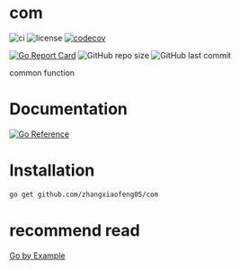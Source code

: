 # com
![ci](https://github.com/zhangxiaofeng05/com/actions/workflows/ci.yml/badge.svg?branch=main)
![license](https://img.shields.io/github/license/zhangxiaofeng05/com)
[![codecov](https://codecov.io/gh/zhangxiaofeng05/com/branch/main/graph/badge.svg?token=VUTRUT9DU0)](https://codecov.io/gh/zhangxiaofeng05/com)

[![Go Report Card](https://goreportcard.com/badge/github.com/zhangxiaofeng05/com)](https://goreportcard.com/report/github.com/zhangxiaofeng05/com)
![GitHub repo size](https://img.shields.io/github/repo-size/zhangxiaofeng05/com)
![GitHub last commit](https://img.shields.io/github/last-commit/zhangxiaofeng05/com)

common function

# Documentation
[![Go Reference](https://pkg.go.dev/badge/github.com/zhangxiaofeng05/com.svg)](https://pkg.go.dev/github.com/zhangxiaofeng05/com)

# Installation
```bash
go get github.com/zhangxiaofeng05/com
```

# recommend read
[Go by Example](https://gobyexample.com/)
